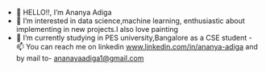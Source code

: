 - 👋 HELLO!!, I’m Ananya Adiga
- 👀 I’m interested in data science,machine learning, enthusiastic about implementing in new projects.I also love painting
- 🌱 I’m currently studying in PES university,Bangalore as a CSE student
-📫 You can reach me on linkedin www.linkedin.com/in/ananya-adiga
and by mail to- ananayaadiga1@gmail.com

<!---
ananyeah20/ananyeah20 is a ✨ special ✨ repository because its `README.md` (this file) appears on your GitHub profile.
You can click the Preview link to take a look at your changes.
--->
